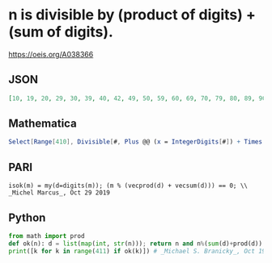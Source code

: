# n is divisible by \(product of digits\) \+ \(sum of digits\)\.
https://oeis.org/A038366
## JSON
```JSON
[10, 19, 20, 29, 30, 39, 40, 42, 49, 50, 59, 60, 69, 70, 79, 80, 89, 90, 99, 100, 102, 108, 110, 120, 126, 132, 140, 150, 180, 190, 200, 201, 204, 207, 209, 210, 220, 230, 240, 270, 280, 285, 300, 306, 308, 312, 320, 330, 360, 370, 400, 402, 405, 407, 408, 410]
```
## Mathematica
```Mathematica
Select[Range[410], Divisible[#, Plus @@ (x = IntegerDigits[#]) + Times @@ x] &] (* _Jayanta Basu_, Jul 14 2013 *)
```
## PARI
```PARI
isok(m) = my(d=digits(m)); (m % (vecprod(d) + vecsum(d))) == 0; \\ _Michel Marcus_, Oct 29 2019
```
## Python
```Python
from math import prod
def ok(n): d = list(map(int, str(n))); return n and n%(sum(d)+prod(d)) == 0
print([k for k in range(411) if ok(k)]) # _Michael S. Branicky_, Oct 19 2021
```

